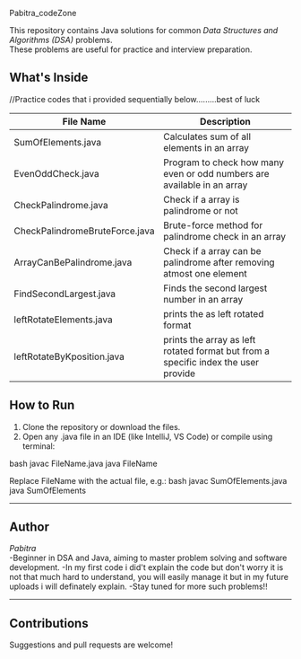 Pabitra_codeZone

This repository contains Java solutions for common *Data Structures and Algorithms (DSA)* problems.  
These problems are useful for practice and interview preparation.

## What's Inside
//Practice codes that i provided sequentially below.........best of luck

| File Name                     | Description                          |
|------------------------------|--------------------------------------|
| SumOfElements.java           | Calculates sum of all elements in an array |
| EvenOddCheck.java            | Program to check how many even or odd numbers are available in an array |
| CheckPalindrome.java         | Check if a array is palindrome or not    |
| CheckPalindromeBruteForce.java| Brute-force method for palindrome check in an array |
| ArrayCanBePalindrome.java    | Check if a array can be palindrome after removing atmost one element |
| FindSecondLargest.java       | Finds the second largest number in an array |
| leftRotateElements.java      | prints the as left rotated format |
| leftRotateByKposition.java   | prints the array as left rotated format but from a specific index the user provide|

## How to Run

1. Clone the repository or download the files.
2. Open any .java file in an IDE (like IntelliJ, VS Code) or compile using terminal:

bash
javac FileName.java
java FileName


Replace FileName with the actual file, e.g.:
bash
javac SumOfElements.java
java SumOfElements


---

## Author
*Pabitra*  
-Beginner in DSA and Java, aiming to master problem solving and software development.
-In my first code i did't explain the code but don't worry it is not that much hard to understand, you will easily manage it but in my future uploads i will definately explain.
-Stay tuned for more such problems!!

---

## Contributions
Suggestions and pull requests are welcome!
